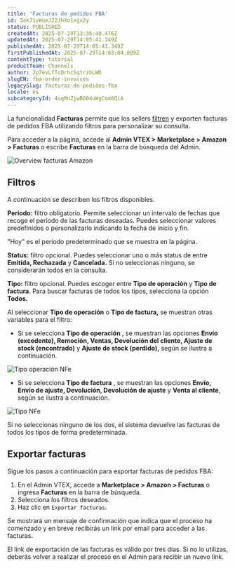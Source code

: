 ```yaml
---
title: 'Facturas de pedidos FBA'
id: 5ok71vWueJ22JhXo1egx2y
status: PUBLISHED
createdAt: 2025-07-29T13:36:40.476Z
updatedAt: 2025-07-29T14:05:41.349Z
publishedAt: 2025-07-29T14:05:41.349Z
firstPublishedAt: 2025-07-29T14:03:04.089Z
contentType: tutorial
productTeam: Channels
author: 2p7evLfTcDrhc5qtrzbLWD
slugEN: fba-order-invoices
legacySlug: facturas-de-pedidos-fba
locale: es
subcategoryId: 4uqMnZjwBO04uWgCom8QiA
---
```


La funcionalidad **Facturas** permite que los sellers [filtren](#filtros) y exporten facturas de pedidos FBA utilizando filtros para personalizar su consulta.  

Para acceder a la página, accede al **Admin VTEX > Marketplace > Amazon > Facturas** o escribe **Facturas** en la barra de búsqueda del Admin.

![Overview facturas Amazon](//images.ctfassets.net/alneenqid6w5/2Mon7qB0FEIGhzTdvf0pgy/4f1015d9612e95b64790a65d8635ab0d/nf-amazon-pt.jpg)

## Filtros

A continuación se describen los filtros disponibles.

**Periodo:** filtro obligatorio. Permite seleccionar un intervalo de fechas que recoge el periodo de las facturas deseadas. Puedes seleccionar valores predefinidos o personalizarlo indicando la fecha de inicio y fin.  

<div class="alert alert-info">
"Hoy" es el periodo predeterminado que se muestra en la página.
</div>  

**Status:**  filtro opcional. Puedes seleccionar uno o más status de entre **Emitida, Rechazada** y **Cancelada.** Si no seleccionas ninguno, se considerarán todos en la consulta.  

**Tipo:**  filtro opcional. Puedes escoger entre **Tipo de operación** y **Tipo de factura**.  Para buscar facturas de todos los tipos, selecciona la opción **Todos.**   

Al seleccionar **Tipo de operación** o **Tipo de factura,**  se muestran otras variables para el filtro:

- Si se selecciona **Tipo de operación** , se muestran las opciones **Envío (excedente), Remoción, Ventas, Devolución del cliente, Ajuste de stock (encontrado)** y **Ajuste de stock (perdido),**  según se ilustra a continuación.  

![Tipo operación NFe](//images.ctfassets.net/alneenqid6w5/5qWQCmp0zk1ItIGqwmGEB/6bfa8df93a8d217129f3233a888a53da/tipodeoperacaonfe-pt.jpg)

- Si se selecciona **Tipo de factura** , se muestran las opciones **Envío, Envío de ajuste, Devolución, Devolución de ajuste** y **Venta al cliente**, según se ilustra a continuación.  

![Tipo NFe](//images.ctfassets.net/alneenqid6w5/228Fycy2V3qzOON9r5Gjn/caa6940e291f7e1f8f567c455431fd61/tiponfe-pt.jpg)

<div class="alert alert-info">
Si no seleccionas ninguno de los dos, el sistema devuelve las facturas de todos los tipos de forma predeterminada.
</div>

## Exportar facturas

Sigue los pasos a continuación para exportar facturas de pedidos FBA:

1. En el Admin VTEX, accede a **Marketplace > Amazon > Facturas** o ingresa **Facturas** en la barra de búsqueda.  
2. Selecciona los filtros deseados.  
3. Haz clic en `Exportar facturas`.  

Se mostrará un mensaje de confirmación que indica que el proceso ha comenzado y en breve recibirás un link por email para acceder a las facturas.  

<div class="alert alert-warning">
El link de exportación de las facturas es válido por tres días. Si no lo utilizas, deberás volver a realizar el proceso en el Admin para recibir un nuevo link.
</div>


